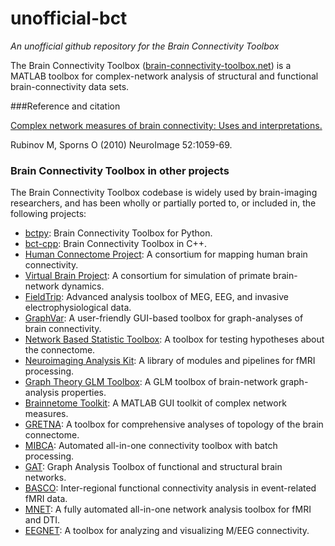 # unofficial-bct

*An unofficial github repository for the Brain Connectivity Toolbox*

The Brain Connectivity Toolbox
([brain-connectivity-toolbox.net](http://www.brain-connectivity-toolbox.net/))
is a MATLAB toolbox for complex-network analysis of structural and
functional brain-connectivity data sets.

###Reference and citation

[Complex network measures of brain connectivity: Uses and
interpretations.](http://dx.doi.org/10.1016/j.neuroimage.2009.10.003)

Rubinov M, Sporns O (2010) NeuroImage 52:1059-69.

### Brain Connectivity Toolbox in other projects

The Brain Connectivity Toolbox codebase is widely used by brain-imaging
researchers, and has been wholly or partially ported to, or included in,
the following projects:

- [bctpy](https://pypi.python.org/pypi/bctpy): Brain Connectivity Toolbox
for Python.
- [bct-cpp](https://code.google.com/archive/p/bct-cpp/): Brain
Connectivity Toolbox in C++.
- [Human Connectome Project](http://www.humanconnectome.org/software/): A
consortium for mapping human brain connectivity.
- [Virtual Brain Project](http://www.thevirtualbrain.org/): A consortium
for simulation of primate brain-network dynamics.
- [FieldTrip](http://www.fieldtriptoolbox.org/): Advanced analysis toolbox
of MEG, EEG, and invasive electrophysiological data.
- [GraphVar](https://www.nitrc.org/projects/graphvar/): A user-friendly
GUI-based toolbox for graph-analyses of brain connectivity.
- [Network Based Statistic
Toolbox](https://www.nitrc.org/projects/nbs/): A toolbox for testing
hypotheses about the connectome.
- [Neuroimaging Analysis Kit](https://www.nitrc.org/projects/niak): A
library of modules and pipelines for fMRI processing.
- [Graph Theory GLM Toolbox](https://www.nitrc.org/projects/metalab_gtg/):
A GLM toolbox of brain-network graph-analysis properties.
- [Brainnetome Toolkit](http://www.brainnetome.org/en/brat): A MATLAB GUI
toolkit of complex network measures.
- [GRETNA](http://www.nitrc.org/projects/gretna): A toolbox for
comprehensive analyses of topology of the brain connectome.
- [MIBCA](http://www.mibca.com/): Automated all-in-one connectivity
toolbox with batch processing.
- [GAT](https://sites.google.com/site/gat3362/): Graph Analysis Toolbox of
functional and structural brain networks.
- [BASCO](http://www.nitrc.org/projects/basco): Inter-regional functional
connectivity analysis in event-related fMRI data.
- [MNET](http://neuroimage.yonsei.ac.kr/mnet/): A fully automated
all-in-one network analysis toolbox for fMRI and DTI.
- [EEGNET](https://sites.google.com/site/eegnetworks/): A toolbox for
analyzing and visualizing M/EEG connectivity.
